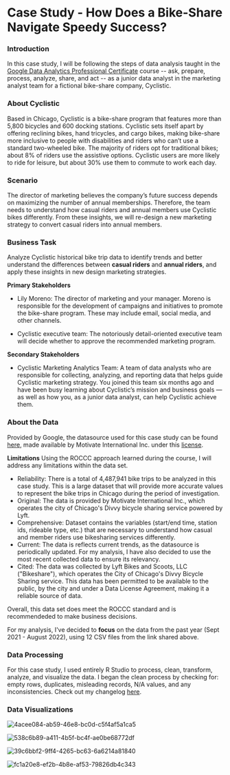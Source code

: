 # Case Study - How Does a Bike-Share Navigate Speedy Success?
### Introduction
In this case study, I will be following the steps of data analysis taught in the [Google Data Analytics Professional Certificate](https://www.coursera.org/professional-certificates/google-data-analytics?utm_source=google&utm_medium=institutions&utm_campaign=gwgsite-gDigital-paidha-sem-bk-gen-exa-glp-br-null&_ga=2.244797261.950290879.1660862123-1096932820.1658185357&_gac=1.149812676.1658444207.Cj0KCQjw8uOWBhDXARIsAOxKJ2HwpFHSnMZDJDQv74Qkx3-MUYDeY6LNt4vm-XZ9zN0puUniH0tZM0kaAlafEALw_wcB) course -- ask, prepare, process, analyze, share, and act -- as a junior data analyst in the marketing analyst team for a fictional bike-share company, Cyclistic. 

### About Cyclistic 
Based in Chicago, Cyclistic is a bike-share program that features more than 5,800 bicycles and 600 docking stations. Cyclistic sets itself apart by offering reclining bikes, hand tricycles, and cargo bikes, making bike-share more inclusive to people with disabilities and riders who can’t use a standard two-wheeled bike. The majority of riders opt for traditional bikes; about 8% of riders use the assistive options. Cyclistic users are more likely to ride for leisure, but about 30% use them to
commute to work each day.

### Scenario 
The director of marketing believes the company’s future success depends on maximizing the number of annual memberships. Therefore, the team needs to understand how casual riders and annual members use Cyclistic bikes differently. From these insights, we will re-design a new marketing strategy to convert casual riders into annual members. 

### Business Task 
Analyze Cyclistic historical bike trip data to identify trends and better understand the differences between **casual riders** and **annual riders**, and apply these insights in new design marketing strategies. 

**Primary Stakeholders** 

- Lily Moreno: The director of marketing and your manager. Moreno is responsible for the development of campaigns
and initiatives to promote the bike-share program. These may include email, social media, and other channels.

- Cyclistic executive team: The notoriously detail-oriented executive team will decide whether to approve the
recommended marketing program.

**Secondary Stakeholders** 

- Cyclistic Marketing Analytics Team: A team of data analysts who are responsible for collecting, analyzing, and
reporting data that helps guide Cyclistic marketing strategy. You joined this team six months ago and have been busy
learning about Cyclistic’s mission and business goals — as well as how you, as a junior data analyst, can help Cyclistic
achieve them.

### About the Data
Provided by Google, the datasource used for this case study can be found [here](https://divvy-tripdata.s3.amazonaws.com/index.html), made available by Motivate International Inc. under this [license](https://ride.divvybikes.com/data-license-agreement). 

**Limitations**
Using the ROCCC approach learned during the course, I will address any limitations within the data set. 
- Reliability: There is a total of 4,487,941 bike trips to be analyzed in this case study. This is a large dataset that will provide more accurate values to represent the bike trips in Chicago during the period of investigation. 
- Original: The data is provided by Motivate International Inc., which operates the city of Chicago's Divvy bicycle sharing service powered by Lyft.
- Comprehensive: Dataset contains the variables (start/end time, station ids, rideable type, etc.) that are necessary to understand how casual and member riders use bikesharing services differently. 
- Current: The data is reflects current trends, as the datasource is periodically updated. For my analysis, I have also decided to use the most recent collected data to ensure its relevancy. 
- Cited: The data was collected by Lyft Bikes and Scoots, LLC ("Bikeshare"), which operates the City of Chicago's Divvy Bicycle Sharing service. This data has been permitted to be available to the public, by the city and under a Data License Agreement, making it a reliable source of data. 

Overall, this data set does meet the ROCCC standard and is recommendeded to make business decisions. 

For my analysis, I've decided to **focus** on the data from the past year (Sept 2021 - August 2022), using 12 CSV files from the link shared above. 

### Data Processing
For this case study, I used entirely R Studio to process, clean, transform, analyze, and visualize the data. I began the clean process by checking for: empty rows, duplicates, misleading records, N/A values, and any inconsistencies. Check out my changelog [here](https://github.com/stvceyvd/Cyclistic/blob/main/Cyclistic.R).

### Data Visualizations 

![4acee084-ab59-46e8-bc0d-c5f4af5a1ca5](https://user-images.githubusercontent.com/109622742/197196327-21559238-425d-4cf2-a513-b67a2dd55a3e.png)


![538c6b89-a411-4b5f-bc4f-ae0be68772df](https://user-images.githubusercontent.com/109622742/197196342-605b5691-07a5-4220-b8dc-098de4043d4c.png)


![39c6bbf2-9ff4-4265-bc63-6a6214a81840](https://user-images.githubusercontent.com/109622742/197196361-d2ce667d-3ee1-4ad1-9a07-c3b1d4126a14.png)


![fc1a20e8-ef2b-4b8e-af53-79826db4c343](https://user-images.githubusercontent.com/109622742/197196384-ad3e593a-7602-4522-b3b5-eb143948faf6.png)




